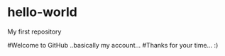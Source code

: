 # hello-world
My first repository

#Welcome to GitHub ..basically my account...
#Thanks for your time... :)
